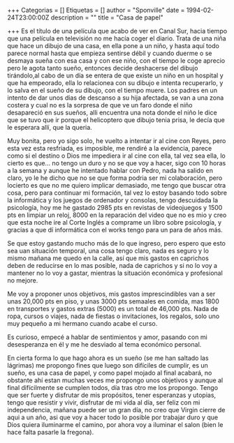 +++
Categorias = []
Etiquetas = []
author = "Sponville"
date = 1994-02-24T23:00:00Z
description = ""
title = "Casa de papel"

+++
Es el título de una película que acabo de ver en Canal Sur, hacia tiempo que una película en televisión no me hacía coger el diario. Trata de una niña que hace un dibujo de una casa, en ella pone a un niño, y hasta aquí todo parece normal hasta que empieza sentirse débil y cuando duerme o se desmaya sueña con esa casa y con ese niño, con el tiempo le coge aprecio pero le agota tanto sueño, entonces decide deshacerse del dibujo tirándolo,al cabo de un día se entera de que existe un niño en un hospital y que ha empeorado, ella lo relacionea con su dibujo e intenta recuperarlo, y lo salva en el sueño de su dibujo, con el tiempo muere. Los padres en un intento de dar unos dias de descanso a su hija afectada, se van a una zona costera y cual no es la sorpresa de que ve un faro donde el niño desapareció en sus sueños, alli encuentra una nota donde el niño le dice que se tuvo que ir porque el helicoptero que dibujo tenia prisa, le decía que le esperara allí, que la queria.

Muy bonita, pero yo sigo solo, he vuelto a intentar ir al cine con Reyes, pero esta vez esta resfriada, es imposible, me rendiré a la evidencia, parece como si el destino o Dios me impediera ir al cine con ella, tal vez sea ella, lo cierto es que... no tengo un duro y no se que voy a hacer, sigo con 10 horas a la semana y aunque he intentado hablar con Pedro, nada ha salido en claro, yo le he dicho que no se que forma podria ser mi colaboración, pero locierto es que no me quiero implicar demasiado, me tengo que buscar otra cosa, pero para continuar mi formación, tal vez lo estoy basando todo sobre la informática y los juegos de ordenador y consolas, tengo descuidada la psicología, hoy me he gastado 2985 pts en revistas de videojuegos y 1500 pts en limpiar un reloj, 8000 en la reparación del video que no es mio y creo que esta noche ire al Corte Inglés a comprame un libro sobre psicología, y gracias a que dí informática con el works tengo para un para de años más.

Se que estoy gastando mucho más de lo que ingreso, pero espero que esto sea uan situación temporal, una cosa tengo claro, nada es seguro y lo mismo mañana me quedo en la calle, así que mis gastos en caprichos deben de reducirse en lo mas posible, nada de caprichos y si no lo voy a mantener no lo voy a gastar, mientras la situación económica y profesional no mejore.

Me voy a proponer unos objetivos, mis gastos imprescindibles van a ser unas 20,000 pts en piso, y unas 3000 pts semaales en comida, mas 1800 en transportes y gastos extras (5000) es un total de 46,000 pts. Nada de ropa, cursos o viajes, nada de fiestas o invitaciones, los regalos, solo uno muy pequeño a mi hermano cuando acabe el curso.

Es curioso, empecé a hablar de sentimientos y amor, pasando con mi desesperanza en él y me he desviado al tema económico personal.

En cierta forma lo que hago ahora es un sueño (se me han saltado las lágrimas) me propongo fines que luego son difíciles de cumplir, es un sueño, es una casa de papel, y como papel mojado al final acabará, no obstante ahí estan muchas veces me propongo unos objetivos y aunque al final difícilmente se cumplen todos, día tras otro me los propongo. Tengo que ser fuerte y disfrutar de mis propósitos, tener esperanzas y utopias, tengo que resistir y vivir, disfrutar de mi vida al día, ser feliz con mi independencia, mañana puede ser un gran día, no creo que Virgin cierre de aqui a un año, asi que voy a hacer todo lo posible por trabajar duro y que Dios quiera iluminarme el camino, por ahora voy a iluminar el salon (bien le hace falta pasarle la fregona).